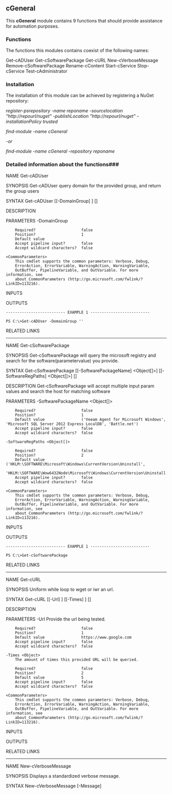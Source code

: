## cGeneral ##
This **cGeneral** module contains 9 functions that should provide assistance for automation purposes.

### Functions ###
The functions this modules contains coexist of the following names:

Get-cADUser
Get-cSoftwarePackage
Get-cURL
New-cVerboseMessage
Remove-cSoftwarePackage
Rename-cContent
Start-cService
Stop-cService
Test-cAdministrator



### Installation ###
The installation of this module can be achieved by registering a NuGet repository:

*register-psrepository -name reponame -sourcelocation "http://repourl/nuget" -publishLocation "http://repourl/nuget" -installationPolicy trusted*

*find-module -name cGeneral*

*-or*

*find-module -name cGeneral -repository reponame*


### Detailed information about the functions###

NAME
    Get-cADUser
    
SYNOPSIS
    Get-cADUser query domain for the provided group, and return the group users
    
    
SYNTAX
    Get-cADUser [[-DomainGroup] <String>] [<CommonParameters>]
    
    
DESCRIPTION
    

PARAMETERS
    -DomainGroup <String>
        
        Required?                    false
        Position?                    1
        Default value                
        Accept pipeline input?       false
        Accept wildcard characters?  false
        
    <CommonParameters>
        This cmdlet supports the common parameters: Verbose, Debug,
        ErrorAction, ErrorVariable, WarningAction, WarningVariable,
        OutBuffer, PipelineVariable, and OutVariable. For more information, see 
        about_CommonParameters (http://go.microsoft.com/fwlink/?LinkID=113216). 
    
INPUTS
    
OUTPUTS
    
    -------------------------- EXAMPLE 1 --------------------------
    
    PS C:\>Get-cADUser -DomainGroup ''
    
    
    
    
    
    
    
RELATED LINKS

---

NAME
    Get-cSoftwarePackage
    
SYNOPSIS
    Get-cSoftwarePackage will query the microsoft registry and search for the software(parametervalue) you provide.
    
    
SYNTAX
    Get-cSoftwarePackage [[-SoftwarePackageName] <Object[]>] [[-SoftwareRegPaths] <Object[]>] [<CommonParameters>]
    
    
DESCRIPTION
    Get-cSoftwarePackage will accept multiple input param values and search the host for matching software
    

PARAMETERS
    -SoftwarePackageName <Object[]>
        
        Required?                    false
        Position?                    1
        Default value                ('Veeam Agent for Microsoft Windows', 'Microsoft SQL Server 2012 Express LocalDB', 'Battle.net')
        Accept pipeline input?       false
        Accept wildcard characters?  false
        
    -SoftwareRegPaths <Object[]>
        
        Required?                    false
        Position?                    2
        Default value                ('HKLM:\SOFTWARE\Microsoft\Windows\CurrentVersion\Uninstall', 
        'HKLM:\SOFTWARE\Wow6432Node\Microsoft\Windows\CurrentVersion\Uninstall')
        Accept pipeline input?       false
        Accept wildcard characters?  false
        
    <CommonParameters>
        This cmdlet supports the common parameters: Verbose, Debug,
        ErrorAction, ErrorVariable, WarningAction, WarningVariable,
        OutBuffer, PipelineVariable, and OutVariable. For more information, see 
        about_CommonParameters (http://go.microsoft.com/fwlink/?LinkID=113216). 
    
INPUTS
    
OUTPUTS
    
    -------------------------- EXAMPLE 1 --------------------------
    
    PS C:\>Get-cSoftwarePackage
    
    
    
    
    
    
    
RELATED LINKS

---

NAME
    Get-cURL
    
SYNOPSIS
    Uniform while loop to wget or iwr an url.
    
    
SYNTAX
    Get-cURL [[-Url] <Object>] [[-Times] <Object>] [<CommonParameters>]
    
    
DESCRIPTION
    

PARAMETERS
    -Url <Object>
        Provide the url being tested.
        
        Required?                    false
        Position?                    1
        Default value                https://www.google.com
        Accept pipeline input?       false
        Accept wildcard characters?  false
        
    -Times <Object>
        The amount of times this provided URL will be queried.
        
        Required?                    false
        Position?                    2
        Default value                5
        Accept pipeline input?       false
        Accept wildcard characters?  false
        
    <CommonParameters>
        This cmdlet supports the common parameters: Verbose, Debug,
        ErrorAction, ErrorVariable, WarningAction, WarningVariable,
        OutBuffer, PipelineVariable, and OutVariable. For more information, see 
        about_CommonParameters (http://go.microsoft.com/fwlink/?LinkID=113216). 
    
INPUTS
    
OUTPUTS
    
    
RELATED LINKS

---

NAME
    New-cVerboseMessage
    
SYNOPSIS
    Displays a standardized verbose message.
    
    
SYNTAX
    New-cVerboseMessage [-Message] <Object> [<CommonParameters>]
    
    
DESCRIPTION
    

PARAMETERS
    -Message <Object>
        String containing the key of the localized message.
        
        Required?                    true
        Position?                    1
        Default value                
        Accept pipeline input?       false
        Accept wildcard characters?  false
        
    <CommonParameters>
        This cmdlet supports the common parameters: Verbose, Debug,
        ErrorAction, ErrorVariable, WarningAction, WarningVariable,
        OutBuffer, PipelineVariable, and OutVariable. For more information, see 
        about_CommonParameters (http://go.microsoft.com/fwlink/?LinkID=113216). 
    
INPUTS
    
OUTPUTS
    System.String
    
    
    
RELATED LINKS

---

NAME
    Remove-cSoftwarePackage
    
SYNOPSIS
    Remove-cSoftwarePackage will require the itemproperties DisplayName and UninstallString to successfully uninstall a package, it can be achieved easily by 
    executing Get-cSoftwarePackage
    
    
SYNTAX
    Remove-cSoftwarePackage [[-InstalledSoftware] <Object>] [-Whatif] [<CommonParameters>]
    
    
DESCRIPTION
    Remove-cSoftwarePackage has a whatif statement, that will return what arguments will be executed if whatif was not supplied, ofc it will erase your package 
    from disk.
    

PARAMETERS
    -InstalledSoftware <Object>
        
        Required?                    false
        Position?                    1
        Default value                (Get-cSoftwarePackage)
        Accept pipeline input?       false
        Accept wildcard characters?  false
        
    -Whatif [<SwitchParameter>]
        
        Required?                    false
        Position?                    named
        Default value                False
        Accept pipeline input?       false
        Accept wildcard characters?  false
        
    <CommonParameters>
        This cmdlet supports the common parameters: Verbose, Debug,
        ErrorAction, ErrorVariable, WarningAction, WarningVariable,
        OutBuffer, PipelineVariable, and OutVariable. For more information, see 
        about_CommonParameters (http://go.microsoft.com/fwlink/?LinkID=113216). 
    
INPUTS
    
OUTPUTS
    
    -------------------------- EXAMPLE 1 --------------------------
    
    PS C:\>Remove-cSoftwarePackage -whatif
    
    
    
    
    
    
    -------------------------- EXAMPLE 2 --------------------------
    
    PS C:\>Remove-cSoftwarePackage
    
    
    
    
    
    
    
RELATED LINKS

---

NAME
    Rename-cContent
    
SYNOPSIS
    Replace content string within a file
    
    
SYNTAX
    Rename-cContent [[-Path] <String>] [[-FindString] <String>] [[-ReplaceString] <String>] [<CommonParameters>]
    
    
DESCRIPTION
    This function will query the specified path and replace the findstring with a value of the replacestring
    

PARAMETERS
    -Path <String>
        
        Required?                    false
        Position?                    1
        Default value                D:\jko\_Jobs
        Accept pipeline input?       false
        Accept wildcard characters?  false
        
    -FindString <String>
        
        Required?                    false
        Position?                    2
        Default value                
        Accept pipeline input?       false
        Accept wildcard characters?  false
        
    -ReplaceString <String>
        
        Required?                    false
        Position?                    3
        Default value                
        Accept pipeline input?       false
        Accept wildcard characters?  false
        
    <CommonParameters>
        This cmdlet supports the common parameters: Verbose, Debug,
        ErrorAction, ErrorVariable, WarningAction, WarningVariable,
        OutBuffer, PipelineVariable, and OutVariable. For more information, see 
        about_CommonParameters (http://go.microsoft.com/fwlink/?LinkID=113216). 
    
INPUTS
    
OUTPUTS
    
NOTES
    
    
        General notes
    
    -------------------------- EXAMPLE 1 --------------------------
    
    PS C:\>Replace-Content -Path "D:\jko\_Jobs" -FindString "mx.internal.asp4all.nl" -ReplaceString "smarthost-asd2.solvinity.net"
    
    
    
    
    
    
    
RELATED LINKS

---

NAME
    Start-cService
    
SYNOPSIS
    Start-cService will start the (list) of services you provide, and configure them to the StartType state
    
    
SYNTAX
    Start-cService [[-Service] <String[]>] [[-StartType] <Object>] [<CommonParameters>]
    
    
DESCRIPTION
    

PARAMETERS
    -Service <String[]>
        
        Required?                    false
        Position?                    1
        Default value                
        Accept pipeline input?       false
        Accept wildcard characters?  false
        
    -StartType <Object>
        
        Required?                    false
        Position?                    2
        Default value                automatic
        Accept pipeline input?       false
        Accept wildcard characters?  false
        
    <CommonParameters>
        This cmdlet supports the common parameters: Verbose, Debug,
        ErrorAction, ErrorVariable, WarningAction, WarningVariable,
        OutBuffer, PipelineVariable, and OutVariable. For more information, see 
        about_CommonParameters (http://go.microsoft.com/fwlink/?LinkID=113216). 
    
INPUTS
    
OUTPUTS
    
    -------------------------- EXAMPLE 1 --------------------------
    
    PS C:\>Start-cService -Service bits -StartType automatic
    
    
    
    
    
    
    
RELATED LINKS

---

NAME
    Stop-cService
    
SYNOPSIS
    Stop-cService will stop the (list) of services you provide, and configure them to the StartType state
    
    
SYNTAX
    Stop-cService [[-Service] <String[]>] [[-StartType] <Object>] [<CommonParameters>]
    
    
DESCRIPTION
    

PARAMETERS
    -Service <String[]>
        
        Required?                    false
        Position?                    1
        Default value                
        Accept pipeline input?       false
        Accept wildcard characters?  false
        
    -StartType <Object>
        
        Required?                    false
        Position?                    2
        Default value                manual
        Accept pipeline input?       false
        Accept wildcard characters?  false
        
    <CommonParameters>
        This cmdlet supports the common parameters: Verbose, Debug,
        ErrorAction, ErrorVariable, WarningAction, WarningVariable,
        OutBuffer, PipelineVariable, and OutVariable. For more information, see 
        about_CommonParameters (http://go.microsoft.com/fwlink/?LinkID=113216). 
    
INPUTS
    
OUTPUTS
    
    -------------------------- EXAMPLE 1 --------------------------
    
    PS C:\>Stop-cService -Service bits -StartType manual
    
    
    
    
    
    
    
RELATED LINKS

---

NAME
    Test-cAdministrator
    
SYNOPSIS
    This function will provide a value $true or $false depending if the process is running elevated or not
    
    
SYNTAX
    Test-cAdministrator [<CommonParameters>]
    
    
DESCRIPTION
    

PARAMETERS
    <CommonParameters>
        This cmdlet supports the common parameters: Verbose, Debug,
        ErrorAction, ErrorVariable, WarningAction, WarningVariable,
        OutBuffer, PipelineVariable, and OutVariable. For more information, see 
        about_CommonParameters (http://go.microsoft.com/fwlink/?LinkID=113216). 
    
INPUTS
    None
    
    
OUTPUTS
    $true or $false
    
    
    -------------------------- EXAMPLE 1 --------------------------
    
    PS C:\>Test-cAdministrator True
    
    
    
    
    
    
    -------------------------- EXAMPLE 2 --------------------------
    
    PS C:\>Test-cAdministrator False
    
    
    
    
    
    
    
RELATED LINKS

---



### Detailed folder structure###
+---build
+---cGeneral
|   +---Private
|   \---Public
\---Tests
    +---integration
    \---unit


### Contributing ###
*Koopman & Co Engineering*

### Links ###
**[Git cGeneral Repo](git@github.com:koopmanj/cGeneral.git)**
